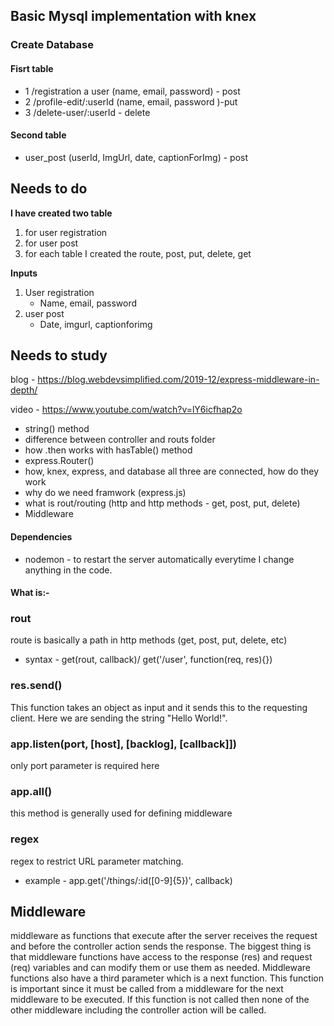 ## Basic Mysql implementation with knex

### Create Database

#### Fisrt table
 - 1 /registration a user (name, email, password) - post
 - 2 /profile-edit/:userId (name, email, password )-put
 - 3 /delete-user/:userId - delete

#### Second table
 - user_post (userId, ImgUrl, date, captionForImg) - post

## Needs to do
**I have created two table**

 1. for user registration
 2. for user post 
 3. for each table I created the route, post, put, delete, get

**Inputs** 
 1. User registration
    - Name, email, password
 2. user post
    - Date, imgurl, captionforimg

## Needs to study

blog - https://blog.webdevsimplified.com/2019-12/express-middleware-in-depth/

video - https://www.youtube.com/watch?v=lY6icfhap2o

 - string() method
 - difference between controller and routs folder
 - how .then works with hasTable() method
 - express.Router()
 - how, knex, express, and database all three are connected, how do they work
 - why do we need framwork (express.js)
 - what is rout/routing (http and http methods - get, post, put, delete)
 - Middleware
 

#### Dependencies
 - nodemon - to restart the server automatically everytime I change anything in the code.

#### What is:- 

### rout
 route is basically a path in http methods (get, post, put, delete, etc)
  - syntax - get(rout, callback)/ get('/user', function(req, res){})
### res.send()
 This function takes an object as input and it sends this to the requesting client. Here we are sending the string "Hello World!".
### app.listen(port, [host], [backlog], [callback]])
 only port parameter is required here
### app.all()
 this method is generally used for defining middleware
### regex
 regex to restrict URL parameter matching.
 - example - app.get('/things/:id([0-9]{5})', callback)

## Middleware 
middleware as functions that execute after the server receives the request and before the controller action sends the response. The biggest thing is that middleware functions have access to the response (res) and request (req) variables and can modify them or use them as needed. Middleware functions also have a third parameter which is a next function. This function is important since it must be called from a middleware for the next middleware to be executed. If this function is not called then none of the other middleware including the controller action will be called.